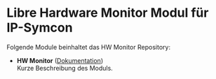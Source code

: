 # Libre Hardware Monitor Modul für IP-Symcon

Folgende Module beinhaltet das HW Monitor Repository:

- __HW Monitor__ ([Dokumentation](HW%20Monitor))  
	Kurze Beschreibung des Moduls.
